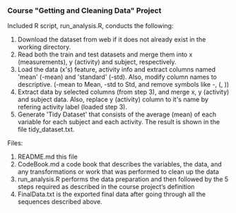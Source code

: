 ### Course "Getting and Cleaning Data" Project

Included R script, run_analysis.R, conducts the following:
1. Download the dataset from web if it does not already exist in the working directory.
2. Read both the train and test datasets and merge them into x (measurements), y (activity) and subject, respectively.
3. Load the data (x's) feature, activity info and extract columns named 'mean' (-mean) and 'standard' (-std). Also, modify column names to descriptive. (-mean to Mean, -std to Std, and remove symbols like -, (, ))
4. Extract data by selected columns (from step 3), and merge x, y (activity) and subject data. Also, replace y (activity) column to it's name by refering activity label (loaded step 3).
5. Generate 'Tidy Dataset' that consists of the average (mean) of each variable for each subject and each activity. The result is shown in the file tidy_dataset.txt.

Files:
1. README.md this file
2. CodeBook.md a code book that describes the variables, the data, and any transformations or work that was performed to clean up the data
3. run_analysis.R performs the data preparation and then followed by the 5 steps required as described in the course project’s definition
4. FinalData.txt is the exported final data after going through all the sequences described above.
